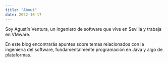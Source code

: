```yaml
---
title: "About"
date: 2022-10-17
---
```


Soy Agustín Ventura, un ingeniero de software que vive en Sevilla y trabaja en VMware.

En este blog encontrarás apuntes sobre temas relacionados con la ingeniería del software, fundamentalmente programación en Java y algo de plataformas.